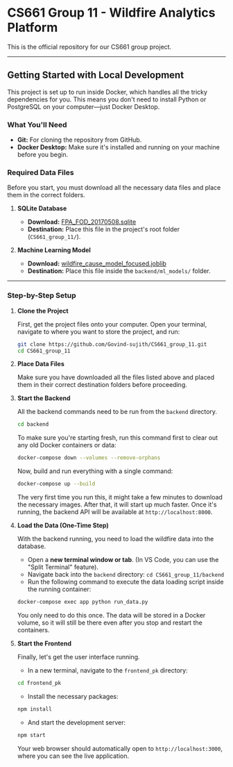 # CS661 Group 11 - Wildfire Analytics Platform

This is the official repository for our CS661 group project.

---

## Getting Started with Local Development

This project is set up to run inside Docker, which handles all the tricky dependencies for you. This means you don't need to install Python or PostgreSQL on your computer—just Docker Desktop.

### What You'll Need

* **Git:** For cloning the repository from GitHub.
* **Docker Desktop:** Make sure it's installed and running on your machine before you begin.

### Required Data Files

Before you start, you must download all the necessary data files and place them in the correct folders.

1.  **SQLite Database**
    * **Download:** [FPA_FOD_20170508.sqlite](https://drive.google.com/file/d/146QW_T_oNxWIa1yP6tC-iRnNzqXUgcmc/view?usp=sharing)
    * **Destination:** Place this file in the project's root folder (`CS661_group_11/`).

2.  **Machine Learning Model**
    * **Download:** [wildfire_cause_model_focused.joblib](https://drive.google.com/file/d/1WV1ZWEcjJtCSiObOJQJQ7nMZZf6iNirE/view?usp=sharing)
    * **Destination:** Place this file inside the `backend/ml_models/` folder.

---

### Step-by-Step Setup

1.  **Clone the Project**

    First, get the project files onto your computer. Open your terminal, navigate to where you want to store the project, and run:
    ```bash
    git clone https://github.com/Govind-sujith/CS661_group_11.git
    cd CS661_group_11
    ```

2.  **Place Data Files**

    Make sure you have downloaded all the files listed above and placed them in their correct destination folders before proceeding.

3.  **Start the Backend**

    All the backend commands need to be run from the `backend` directory.
    ```bash
    cd backend
    ```
    To make sure you're starting fresh, run this command first to clear out any old Docker containers or data:
    ```bash
    docker-compose down --volumes --remove-orphans
    ```
    Now, build and run everything with a single command:
    ```bash
    docker-compose up --build
    ```
    The very first time you run this, it might take a few minutes to download the necessary images. After that, it will start up much faster. Once it's running, the backend API will be available at `http://localhost:8000`.

4.  **Load the Data (One-Time Step)**

    With the backend running, you need to load the wildfire data into the database.
    * Open a **new terminal window or tab**. (In VS Code, you can use the "Split Terminal" feature).
    * Navigate back into the `backend` directory: `cd CS661_group_11/backend`
    * Run the following command to execute the data loading script inside the running container:
    ```bash
    docker-compose exec app python run_data.py
    ```
    You only need to do this once. The data will be stored in a Docker volume, so it will still be there even after you stop and restart the containers.

5.  **Start the Frontend**

    Finally, let's get the user interface running.
    * In a new terminal, navigate to the `frontend_pk` directory:
    ```bash
    cd frontend_pk
    ```
    * Install the necessary packages:
    ```bash
    npm install
    ```
    * And start the development server:
    ```bash
    npm start
    ```
    Your web browser should automatically open to `http://localhost:3000`, where you can see the live application.
